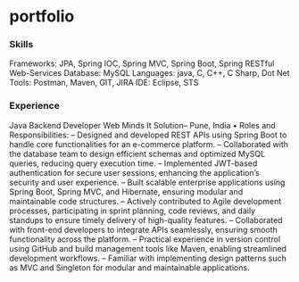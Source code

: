 # portfolio

### Skills
 Frameworks: JPA, Spring IOC, Spring MVC, Spring Boot, Spring RESTful Web-Services
 Database:  MySQL
 Languages: java, C, C++, C Sharp, Dot Net
 Tools: Postman, Maven, GIT, JIRA
 IDE: Eclipse, STS

### Experience

 Java Backend Developer
 Web Minds It Solution– Pune, India
• Roles and Responsibilities:
 – Designed and developed REST APIs using Spring Boot to handle core functionalities for an e-commerce platform.
 – Collaborated with the database team to design efficient schemas and optimized MySQL queries, reducing query execution time.
 – Implemented JWT-based authentication for secure user sessions, enhancing the application’s security and user experience.
 – Built scalable enterprise applications using Spring Boot, Spring MVC, and Hibernate, ensuring modular and maintainable code structures.
 – Actively contributed to Agile development processes, participating in sprint planning, code reviews, and daily standups to ensure timely delivery of high-quality features.
 – Collaborated with front-end developers to integrate APIs seamlessly, ensuring smooth functionality across the platform.
 – Practical experience in version control using GitHub and build management tools like Maven, enabling streamlined development workflows.
 – Familiar with implementing design patterns such as MVC and Singleton for modular and maintainable applications.
